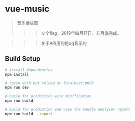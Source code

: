 # vue-music

> 音乐播放器
>>>立个flag，2019年四月17日，五月底完成。


>>>关于API用的是qq音乐的

## Build Setup

``` bash
# install dependencies
npm install

# serve with hot reload at localhost:8080
npm run dev

# build for production with minification
npm run build

# build for production and view the bundle analyzer report
npm run build --report
